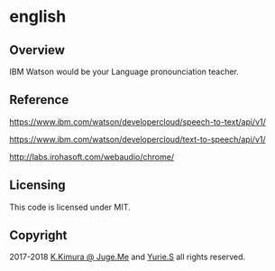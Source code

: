 # english

## Overview

IBM Watson would be your Language pronounciation teacher.

## Reference

https://www.ibm.com/watson/developercloud/speech-to-text/api/v1/

https://www.ibm.com/watson/developercloud/text-to-speech/api/v1/

http://labs.irohasoft.com/webaudio/chrome/

## Licensing

This code is licensed under MIT.

## Copyright

2017-2018  [K.Kimura @ Juge.Me](https://github.com/dotnsf) and [Yurie.S](https://github.com/yuriette16) all rights reserved.
